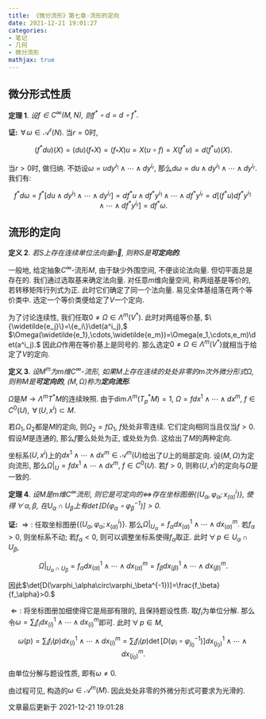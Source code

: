 ```yaml
---
title: 《微分流形》第七章-流形的定向
date: 2021-12-21 19:01:27
categories: 
- 笔记
- 几何
- 微分流形
mathjax: true
---
```


微分形式性质
------------

**定理 1**. *设$f\in C^\infty(M,N),$ 则$f^\ast \circ d=d\circ f^\ast .$* 

**证:** $\,\forall\,\omega\in \mathcal{A}^r(N).$ 当$r=0$时,


$$
(f^\ast du)(X)=(du)(f_\ast X)=(f_\ast X)u=X(u\circ f)=X(f^\ast u)=d(f^\ast u)(X).
$$



当$r>0$时, 做归纳. 不妨设$\omega=udy^{i_1}\wedge\cdots\wedge dy^{i_r},$
那么$d\omega=du\wedge dy^{i_1}\wedge\cdots\wedge dy^{i_r}.$ 我们有:


$$
f^\ast d\omega=f^\ast [du\wedge dy^{i_1}\wedge\cdots\wedge dy^{i_r}]=df^\ast u\wedge df^\ast y^{i_1}\wedge\cdots\wedge df^\ast y^{i_r}=d[(f^\ast u) df^\ast y^{i_1}\wedge\cdots\wedge df^\ast y^{i_r}]=df^\ast \omega.
$$



流形的定向
----------

**定义 2**. *若$S$上存在连续单位法向量$\vec{n},$ 则称$S$是**可定向的**.* 

一般地, 给定抽象$C^\infty$-流形$M,$ 由于缺少外围空间, 不便谈论法向量.
但切平面总是存在的. 我们通过选取基来确定法向量. 对任意$m$维向量空间,
称两组基是等价的, 若转移矩阵行列式为正. 此时它们确定了同一个法向量.
易见全体基组落在两个等价类中. 选定一个等价类便给定了$V$一个定向.

为了讨论连续性, 我们任取$0\neq \Omega\in \Lambda^m(V^\ast ).$
此时对两组等价基, $\{\widetilde{e_j}\}=\{e_i\}\det(a^i_j),$
$\Omega(\widetilde{e_1},\cdots,\widetilde{e_m})=\Omega(e_1,\cdots,e_m)\det(a^i_j).$
因此$\Omega$作用在等价基上是同号的.
那么选定$0\neq \Omega\in \Lambda^m(V^\ast )$就相当于给定了$V$的定向.

**定义 3**. *设$M^m$为$m$维$C^\infty$-流形, 如果$M$上存在连续的处处非零的$m$次外微分形式$\Omega,$ 则称$M$是**可定向的**, $(M,\Omega)$称为**定向流形**.* 

$\Omega$是$M\rightarrow \Lambda^m T^\ast M$的连续映照.
由于$\dim \Lambda^m(T_p^\ast M)=1,$ $\Omega=fdx^1\wedge\cdots\wedge dx^m,$
$f\in C^0(U),$ $\,\forall\,(U,x^i)\subset M.$

若$\Omega_1,\Omega_2$都是$M$的定向, 则$\Omega_2=f\Omega_1,$
$f$处处非零连续. 它们定向相同当且仅当$f>0.$ 假设$M$是连通的,
那么$f$要么处处为正, 或处处为负. 这给出了$M$的两种定向.

坐标系$(U,x^i)$上的$dx^1\wedge\cdots\wedge dx^m\in \mathcal{A}^m(U)$给出了$U$上的局部定向.
设$(M,\Omega)$为定向流形, 那么$\Omega|_U=fdx^1\wedge\cdots\wedge dx^m,$
$f\in C^0(U).$ 若$f>0,$ 则称$(U,x^i)$的定向与$\Omega$是一致的.

**定理 4**. *设$M$是$m$维$C^\infty$流形, 则它是可定向的$\Leftrightarrow$存在坐标图册$\{(U_\alpha,\varphi_\alpha;x^i_{(\alpha)})\},$ 使得$\,\forall\,\alpha,\beta,$ 在$U_\alpha\cap U_\beta$上有$\det[D(\varphi_\alpha\circ\varphi_\beta^{-1})]>0.$* 

**证:** $\Rightarrow:$
任取坐标图册$\{(U_\alpha,\varphi_\alpha;x_{(\alpha)}^i)\}.$
那么$\Omega|_{U_\alpha}=f_\alpha dx^1_{(\alpha)}\wedge\cdots\wedge dx_{(\alpha)}^m.$
若$f_\alpha>0,$ 则坐标系不动; 若$f_\alpha<0,$
则可以调整坐标系使得$f_\alpha$取正.
此时$\,\forall\,p\in U_\alpha\cap U_\beta,$


$$
\Omega|_{U_\alpha\cap U_\beta}=f_\alpha{}dx_{(\alpha)}^{1}\wedge\cdots\wedge{}dx_{(\alpha)}^{ {}m}=f_\beta{}dx_{(\beta)}^{1}\wedge\cdots\wedge{}dx_{(\beta)}^{ {}m}.
$$


因此$\det[D(\varphi_\alpha\circ\varphi_\beta^{-1})]=\frac{f_\beta}{f_\alpha}>0.$

$\Leftarrow:$ 将坐标图册加细使得它是局部有限的, 且保持题设性质.
取$f_i$为单位分解.
那么令$\omega=\sum_i f_i{}dx_{(i)}^{1}\wedge\cdots\wedge{}dx_{(i)}^{ {}m}$即可.
此时$\,\forall\,p\in M,$


$$
\omega(p)=\sum_i f_i(p){}dx_{(i)}^{1}\wedge\cdots\wedge{}dx_{(i)}^{ {}m}=\sum_i f_i(p)\det[D(\varphi_i\circ \varphi_{j_0}^{-1})]{}dx_{(j_0)}^{1}\wedge\cdots\wedge{}dx_{(j_0)}^{ {}m}.
$$


由单位分解与题设性质, 即有$\omega\neq 0.$

由过程可见, 构造的$\omega\in \mathcal{A}^m(M).$
因此处处非零的外微分形式可要求为光滑的.

文章最后更新于 2021-12-21 19:01:28 
